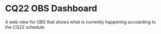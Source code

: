 # CQ22 OBS Dashboard
A web view for OBS that shows what is currently happening accoarding to the CQ22 schedule